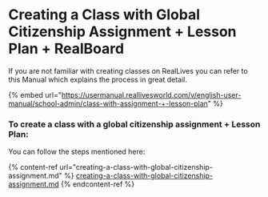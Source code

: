 # Creating a Class with Global Citizenship Assignment + Lesson Plan + RealBoard

If you are not familiar with creating classes on RealLives you can refer to this Manual which explains the process in great detail.

{% embed url="https://usermanual.reallivesworld.com/v/english-user-manual/school-admin/class-with-assignment-+-lesson-plan" %}

### To create a class with a global citizenship assignment + Lesson Plan:

You can follow the steps mentioned here:

{% content-ref url="creating-a-class-with-global-citizenship-assignment.md" %}
[creating-a-class-with-global-citizenship-assignment.md](creating-a-class-with-global-citizenship-assignment.md)
{% endcontent-ref %}

